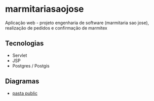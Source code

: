 # marmitariasaojose
Aplicação web - projeto engenharia de software (marmitaria sao jose), realização de pedidos e confirmação de marmitex

## Tecnologias
* Servlet 
* JSP
* Postgres / Postgis

## Diagramas
* [pasta public](https://github.com/betonr/marmitariasaojose/tree/master/public)
